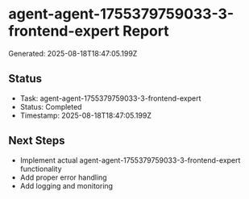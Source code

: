 # agent-agent-1755379759033-3-frontend-expert Report

Generated: 2025-08-18T18:47:05.199Z

## Status
- Task: agent-agent-1755379759033-3-frontend-expert
- Status: Completed
- Timestamp: 2025-08-18T18:47:05.199Z

## Next Steps
- Implement actual agent-agent-1755379759033-3-frontend-expert functionality
- Add proper error handling
- Add logging and monitoring
